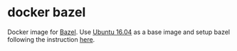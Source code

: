 
# docker bazel

Docker image for [Bazel](https://bazel.build).
Use [Ubuntu 16.04](https://hub.docker.com/_/ubuntu/) as a base image and 
setup bazel following the instruction [here](https://docs.bazel.build/versions/master/install-ubuntu.html).
